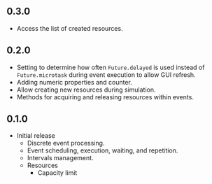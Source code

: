 ## 0.3.0

* Access the list of created resources.

## 0.2.0

* Setting to determine how often `Future.delayed` is used instead of `Future.microtask` during event execution to allow GUI refresh.
* Adding numeric properties and counter.
* Allow creating new resources during simulation.
* Methods for acquiring and releasing resources within events.

## 0.1.0

* Initial release
  * Discrete event processing.
  * Event scheduling, execution, waiting, and repetition.
  * Intervals management.
  * Resources
    * Capacity limit